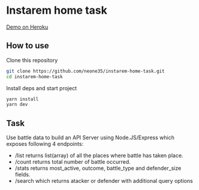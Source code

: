 # Instarem home task

[Demo on Heroku](https://instarem-task.herokuapp.com/)

## How to use

Clone this repository

```bash
git clone https://github.com/neone35/instarem-home-task.git
cd instarem-home-task
```

Install deps and start project

```bash
yarn install
yarn dev
```

## Task

Use battle data to build an API Server using Node.JS/Express which exposes following 4 endpoints:

* /list returns list(array) of all the places where battle has taken place.
* /count returns total number of battle occurred.
* /stats returns most_active, outcome, battle_type and defender_size fields.
* /search which returns atacker or defender with additional query options
